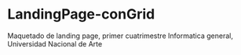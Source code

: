 # LandingPage-conGrid

Maquetado de landing page, primer cuatrimestre Informatica general, Universidad Nacional de Arte
